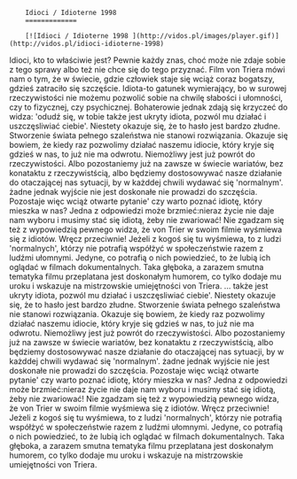 
        Idioci / Idioterne 1998 
        =============
        
        [![Idioci / Idioterne 1998 ](http://vidos.pl/images/player.gif)](http://vidos.pl/idioci-idioterne-1998)
        
        
 Idioci, kto to właściwie jest? Pewnie każdy znas, choć może nie zdaje sobie z tego sprawy albo też nie chce się do tego przyznać. Film von Triera mówi nam o tym, że w świecie, gdzie człowiek staje się wciąż coraz bogatszy, gdzieś zatraciło się szczęście. Idiota-to gatunek wymierający, bo w surowej rzeczywistości nie możemu pozwolić sobie na chwilę słabości i ułomności, czy to fizycznej, czy psychicznej. Bohaterowie jednak zdają się krzyczeć do widza: 'odudź się, w tobie także jest ukryty idiota, pozwól mu działać i uszczęsliwiać ciebie'. Niestety okazuje się, że to hasło jest bardzo złudne. Stworzenie świata pełnego szaleństwa nie stanowi rozwiązania. Okazuje się bowiem, że kiedy raz pozwolimy działać naszemu idiocie, który kryje się gdzieś w nas, to już nie ma odwrotu. Niemożliwy jest już powrót do rzeczywistości. Albo pozostaniemy już na zawsze w świecie wariatów, bez konataktu z rzeczywistścią, albo będziemy dostosowywać nasze działanie do otaczającej nas sytuacji, by w każddej chwili wydawać się 'normalnym'. żadne jednak wyjście nie jest doskonałe nie prowadzi do szczęścia. Pozostaje więc wciąż otwarte pytanie' czy warto poznać idiotę, który mieszka w nas? Jedna z odpowiedzi może brzmieć:nieraz życie nie daje nam wyboru i musimy stać się idiotą, żeby nie zwariować! Nie zgadzam się też z wypowiedzią pewnego widza, że von Trier w swoim filmie wyśmiewa się z idiotów. Wręcz przeciwnie! Jeżeli z kogoś się tu wyśmiewa, to z ludzi 'normalnych', którzy nie potrafią współżyć w społeczeństwie razem z ludźmi ułomnymi. Jedyne, co potrafią o nich powiedzieć, to że lubią ich oglądać w filmach dokumentalnych. Taka głęboka, a zarazem smutna tematyka filmu przeplatana jest doskonałym humorem, co tylko dodaje mu uroku i wskazuje na mistrzowskie umiejętności von Triera.  ... także jest ukryty idiota, pozwól mu działać i uszczęsliwiać ciebie'. Niestety okazuje się, że to hasło jest bardzo złudne. Stworzenie świata pełnego szaleństwa nie stanowi rozwiązania. Okazuje się bowiem, że kiedy raz pozwolimy działać naszemu idiocie, który kryje się gdzieś w nas, to już nie ma odwrotu. Niemożliwy jest już powrót do rzeczywistości. Albo pozostaniemy już na zawsze w świecie wariatów, bez konataktu z rzeczywistścią, albo będziemy dostosowywać nasze działanie do otaczającej nas sytuacji, by w każddej chwili wydawać się 'normalnym'. żadne jednak wyjście nie jest doskonałe nie prowadzi do szczęścia. Pozostaje więc wciąż otwarte pytanie' czy warto poznać idiotę, który mieszka w nas? Jedna z odpowiedzi może brzmieć:nieraz życie nie daje nam wyboru i musimy stać się idiotą, żeby nie zwariować! Nie zgadzam się też z wypowiedzią pewnego widza, że von Trier w swoim filmie wyśmiewa się z idiotów. Wręcz przeciwnie! Jeżeli z kogoś się tu wyśmiewa, to z ludzi 'normalnych', którzy nie potrafią współżyć w społeczeństwie razem z ludźmi ułomnymi. Jedyne, co potrafią o nich powiedzieć, to że lubią ich oglądać w filmach dokumentalnych. Taka głęboka, a zarazem smutna tematyka filmu przeplatana jest doskonałym humorem, co tylko dodaje mu uroku i wskazuje na mistrzowskie umiejętności von Triera.
    